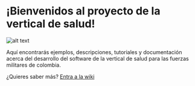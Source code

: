 # ¡Bienvenidos al proyecto de la vertical de salud!

![alt text](https://github.com/ricardoa88/Inventarios/blob/master/wiki/sistemas%20inventarios.jpg "Codaltec")

Aquí encontrarás ejemplos, descripciones, tutoriales y documentación acerca del desarrollo del software de la vertical de salud para las fuerzas militares de colombia.

¿Quieres saber más? [Entra a la wiki](https://github.com/catd/SaludSis/wiki/Wiki)
